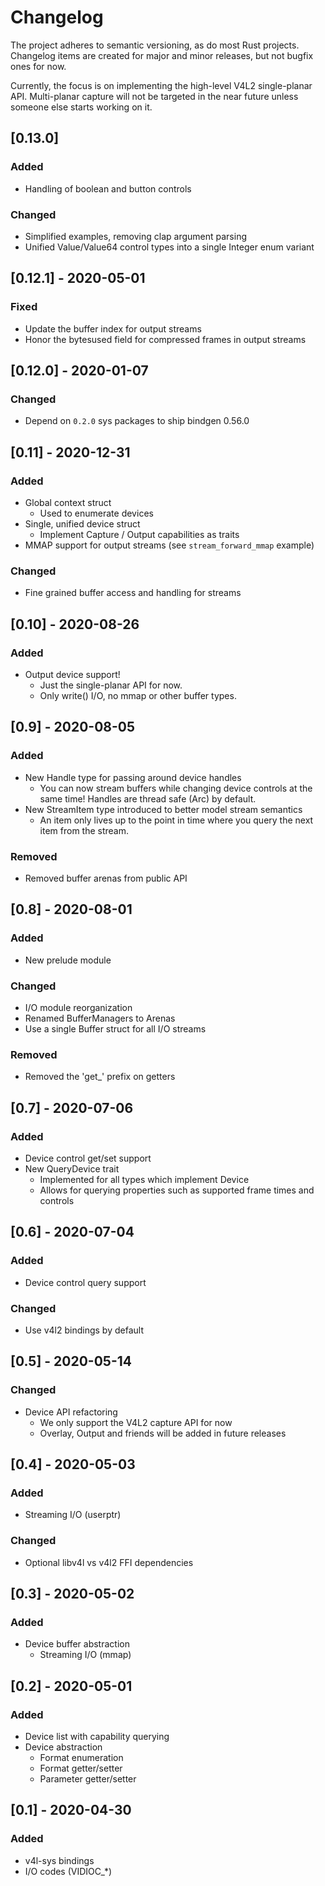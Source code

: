# Changelog

The project adheres to semantic versioning, as do most Rust projects.
Changelog items are created for major and minor releases, but not bugfix ones for now.

Currently, the focus is on implementing the high-level V4L2 single-planar API.
Multi-planar capture will not be targeted in the near future unless someone else starts working on it.



## [0.13.0]
### Added
- Handling of boolean and button controls
### Changed
- Simplified examples, removing clap argument parsing
- Unified Value/Value64 control types into a single Integer enum variant

## [0.12.1] - 2020-05-01
### Fixed
- Update the buffer index for output streams
- Honor the bytesused field for compressed frames in output streams

## [0.12.0] - 2020-01-07
### Changed
- Depend on `0.2.0` sys packages to ship bindgen 0.56.0

## [0.11] - 2020-12-31
### Added
- Global context struct
  - Used to enumerate devices
- Single, unified device struct
  - Implement Capture / Output capabilities as traits
- MMAP support for output streams (see `stream_forward_mmap` example)
### Changed
- Fine grained buffer access and handling for streams

## [0.10] - 2020-08-26
### Added
- Output device support!
  - Just the single-planar API for now.
  - Only write() I/O, no mmap or other buffer types.

## [0.9] - 2020-08-05
### Added
- New Handle type for passing around device handles
  - You can now stream buffers while changing device controls at the same time! Handles are
    thread safe (Arc) by default.
- New StreamItem type introduced to better model stream semantics
  - An item only lives up to the point in time where you query the next item from the stream.
### Removed
- Removed buffer arenas from public API

## [0.8] - 2020-08-01
### Added
- New prelude module
### Changed
- I/O module reorganization
- Renamed BufferManagers to Arenas
- Use a single Buffer struct for all I/O streams
### Removed
- Removed the 'get_' prefix on getters

## [0.7] - 2020-07-06
### Added
- Device control get/set support
- New QueryDevice trait
  - Implemented for all types which implement Device
  - Allows for querying properties such as supported frame times and controls

## [0.6] - 2020-07-04
### Added
- Device control query support
### Changed
- Use v4l2 bindings by default

## [0.5] - 2020-05-14
### Changed
- Device API refactoring
  - We only support the V4L2 capture API for now
  - Overlay, Output and friends will be added in future releases

## [0.4] - 2020-05-03
### Added
- Streaming I/O (userptr)
### Changed
- Optional libv4l vs v4l2 FFI dependencies

## [0.3] - 2020-05-02
### Added
- Device buffer abstraction
  - Streaming I/O (mmap)

## [0.2] - 2020-05-01
### Added
- Device list with capability querying
- Device abstraction
  - Format enumeration
  - Format getter/setter
  - Parameter getter/setter

## [0.1] - 2020-04-30
### Added
- v4l-sys bindings
- I/O codes (VIDIOC_*)
